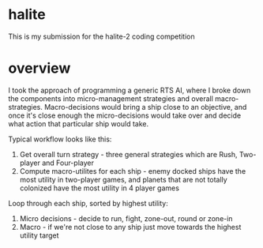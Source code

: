 # halite
This is my submission for the halite-2 coding competition

# overview
I took the approach of programming a generic RTS AI, where I broke down the components into micro-management strategies and overall macro-strategies. Macro-decisions would bring a ship close to an objective, and once it's close enough the micro-decisions would take over and decide what action that particular ship would take.

Typical workflow looks like this:
1) Get overall turn strategy - three general strategies which are Rush, Two-player and Four-player
2) Compute macro-utilites for each ship - enemy docked ships have the most utility in two-player games, and planets that are not totally colonized have the most utility in 4 player games

Loop through each ship, sorted by highest utility:
1) Micro decisions - decide to run, fight, zone-out, round or zone-in
2) Macro - if we're not close to any ship just move towards the highest utility target
